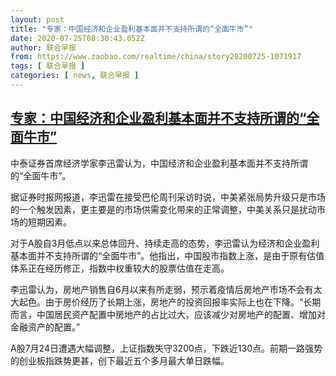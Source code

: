 ```yaml
---
layout: post
title: "专家：中国经济和企业盈利基本面并不支持所谓的“全面牛市”"
date: 2020-07-25T08:30:43.052Z
author: 联合早报
from: https://www.zaobao.com/realtime/china/story20200725-1071917
tags: [ 联合早报 ]
categories: [ news, 联合早报 ]
---
```

<!--1595691120000-->
[专家：中国经济和企业盈利基本面并不支持所谓的“全面牛市”](https://www.zaobao.com/realtime/china/story20200725-1071917)
------

<div>
<p>中泰证券首席经济学家李迅雷认为，中国经济和企业盈利基本面并不支持所谓的“全面牛市”。</p><p>据证券时报网报道，李迅雷在接受巴伦周刊采访时说，中美紧张局势升级只是市场的一个触发因素，更主要是的市场供需变化带来的正常调整，中美关系只是扰动市场的短期因素。</p><p>对于A股自3月低点以来总体回升、持续走高的态势，李迅雷认为经济和企业盈利基本面并不支持所谓的“全面牛市”。他指出，中国股市指数上涨，是由于原有估值体系正在经历修正，指数中权重较大的股票估值在走高。</p><section id="imu"><div id="dfp-ad-imu1-wrapper" class="dfp-tag-wrapper"><div id="dfp-ad-imu1" class="dfp-tag-wrapper"></div></div></section><p>李迅雷认为，房地产销售自6月以来有所走弱，预示着疫情后房地产市场不会有太大起色。由于房价经历了长期上涨，房地产的投资回报率实际上也在下降。“长期而言，中国居民资产配置中房地产的占比过大，应该减少对房地产的配置、增加对金融资产的配置。”</p><p>A股7月24日遭遇大幅调整，上证指数失守3200点，下跌近130点。前期一路强势的创业板指跌势更甚，创下最近五个多月最大单日跌幅。</p><p> </p><div id="innity-in-post"></div><div id="dfp-ad-midarticlespecial-wrapper" class="dfp-tag-wrapper"><div id="dfp-ad-midarticlespecial" class="dfp-tag-wrapper"></div></div>
</div>
